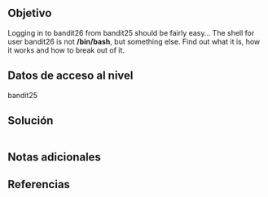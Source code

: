 ## Objetivo
Logging in to bandit26 from bandit25 should be fairly easy… The shell for user bandit26 is not **/bin/bash**, but something else. Find out what it is, how it works and how to break out of it.
## Datos de acceso al nivel
bandit25
## Solución
```

```
## Notas adicionales

## Referencias